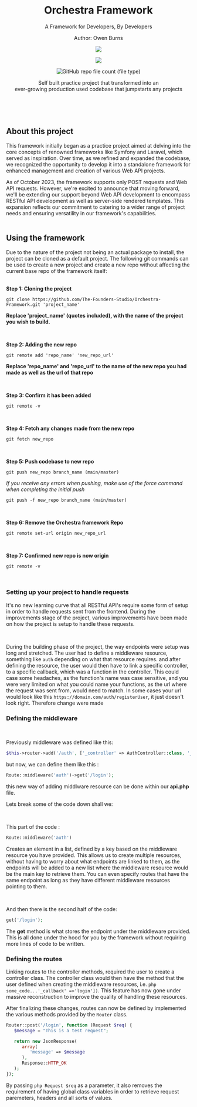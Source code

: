 <h1 align="center">
 Orchestra Framework
</h1>
<p align="center">
 A Framework for Developers, By Developers
</p>
<p align="center">
 Author: Owen Burns
</p> 
<p align="center">
 <img src="https://owenburns.co.za/Orchestra/content/ink&quil.svg"/>
</p>

<p align="center">
 <img src="https://img.shields.io/github/repo-size/creator-solutions/Orchestra-Framework" />
</p>
<p align="center">
 <img alt="GitHub repo file count (file type)" src="https://img.shields.io/github/directory-file-count/creator-solutions/Orchestra-Framework">
</p>

<p align="center">Self built practice project that transformed into an<br>ever-growing production used codebase that jumpstarts any projects</p>   
<br/><br/><br/>

## About this project
This framework initially began as a practice project aimed at delving into the core concepts of renowned frameworks like Symfony and Laravel, which served as inspiration. Over time, as we refined and expanded the codebase, we recognized the opportunity to develop it into a standalone framework for enhanced management and creation of various Web API projects.

As of October 2023, the framework supports only POST requests and Web API requests. However, we're excited to announce that moving forward, we'll be extending our support beyond Web API development to encompass RESTful API development as well as server-side rendered templates. This expansion reflects our commitment to catering to a wider range of project needs and ensuring versatility in our framework's capabilities.
<br/><br/>

## Using the framework
Due to the nature of the project not being an actual package to install, the project can be cloned as a default project. The following git commands can be used to create a new project and create a new repo without affecting the current base repo of the framework itself:      
<br/>

**Step 1: Cloning the project**
```
git clone https://github.com/The-Founders-Studio/Orchestra-Framework.git 'project_name'
```
__Replace 'project_name' (quotes included), with the name of the project you wish to build.__  

<br/>

**Step 2: Adding the new repo**  
```
git remote add 'repo_name' 'new_repo_url'
```
__Replace 'repo_name' and 'repo_url' to the name of the new repo you had made as well as the url of that repo__  

<br/>

**Step 3: Confirm it has been added**
```
git remote -v
```  

<br/>

**Step 4: Fetch any changes made from the new repo**
```
git fetch new_repo
```  

<br/>

**Step 5: Push codebase to new repo**
```
git push new_repo branch_name (main/master)
```
*If you receive any errors when pushing, make use of the force command when completing the initial push*
```
git push -f new_repo branch_name (main/master)
```  

<br/>

**Step 6: Remove the Orchestra framework Repo**
```
git remote set-url origin new_repo_url
```  

<br/>

**Step 7: Confirmed new repo is now origin**
```
git remote -v
```  

<br/>

### Setting up your project to handle requests

<p>
 It's no new learning curve that all RESTful API's require some form of setup in order to handle requests sent from the frontend. During the improvements stage of the project, various improvements have been made on how the project is setup to handle these requests.
</p>

<br />

During the building phase of the project, the way endpoints were setup was long and stretched. The user had to define a middleware resource, something like
```auth``` depending on what that resource requires. and after defining the resource, the user would then have to link a specific controller, to a specific callback, which was a function in the controller. This could case some headaches, as the function's name was case sensitive, and you were very limited on what you could name your functions, as the url where the request was sent from, would need to match. In some cases your url would look like this ```https://domain.com/auth/registerUser```, it just doesn't look right. Therefore change were made


### Defining the middleware 
<br />
<p>
 Previously middleware was defined like this:
</p>

```php 
$this->router->add('/auth', ['_controller' => AuthController::class, '_callback' =>'login']);
```
<p>
 but now, we can define them like this :
</p>

```php 
Route::middleware('auth')->get('/login');
```

this new way of adding middlware resource can be done within our **api.php** file.
<p>
 Lets break some of the code down shall we:
</p> 
<br />
<p>
 This part of the code : 
</p> 

```php
Route::middleware('auth')
```

<p>
 Creates an element in a list, defined by a key based on the middleware resource you have provided. This allows us to create multiple resources, without having to worry about what endpoints are linked to them, as the endpoints will be added to a new list where the middleware resource would be the main key to retrieve them. You can even specify routes that have the same endpoint as long as they have different middleware resources pointing to them.
</p> 
<br />

<p>
 And then there is the second half of the code: 
</p> 

```php
get('/login');
```

The **get** method is what stores the endpoint under the middleware provided. This is all done under the hood for you by the framework without requiring more lines of code to be written.

### Defining the routes

Linking routes to the controller methods, required the user to create a controller class. The controller class would then have the method that the user defined when creating the middleware resources, i.e. ```php
some_code...'_callback' =>'login'])```. This feature has now gone under massive reconstruction to improve the quality of handling these resources. 

After finalizing these changes, routes can now be defined by implemented the various methods provided by the ```Router``` class. 
```php
Router::post('/login', function (Request $req) {
   $message = "This is a test request";

   return new JsonResponse(
      array(
         'message' => $message
      ),
      Response::HTTP_OK
   );
});
```

By passing ```php Request $req``` as a parameter, it also removes the requirement of having global class variables in order to retrieve request paremeters, headers and all sorts of values.
